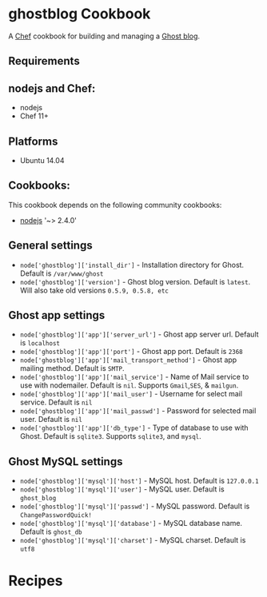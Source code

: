ghostblog Cookbook
==================
A [Chef](http://getchef.com/) cookbook for building and managing a [Ghost blog](http://docs.ghost.org/).

Requirements
------------

## nodejs and Chef:

* nodejs
* Chef 11+

## Platforms

* Ubuntu 14.04

## Cookbooks:

This cookbook depends on the following community cookbooks:

* [nodejs](https://supermarket.chef.io/cookbooks/nodejs) '~> 2.4.0'

General settings
----------------

* `node['ghostblog']['install_dir']` - Installation directory for Ghost. Default is `/var/www/ghost`
* `node['ghostblog']['version']` - Ghost blog version. Default is `latest`. Will also take old versions `0.5.9, 0.5.8, etc`

Ghost app settings
----------------

* `node['ghostblog']['app']['server_url']` - Ghost app server url. Default is `localhost`
* `node['ghostblog']['app']['port']` - Ghost app port. Default is `2368`
* `node['ghostblog']['app']['mail_transport_method']` - Ghost app mailing method. Default is `SMTP`.
* `node['ghostblog']['app']['mail_service']` - Name of Mail service to use with nodemailer. Default is `nil`. Supports `Gmail`,`SES`, & `mailgun`.
* `node['ghostblog']['app']['mail_user']` - Username for select mail service. Default is `nil`
* `node['ghostblog']['app']['mail_passwd']` - Password for selected mail user. Default is `nil`
* `node['ghostblog']['app']['db_type']` - Type of database to use with Ghost. Default is `sqlite3`. Supports `sqlite3`, and `mysql`.

Ghost MySQL settings
----------------

* `node['ghostblog']['mysql']['host']` - MySQL host. Default is `127.0.0.1`
* `node['ghostblog']['mysql']['user']` - MySQL user. Default is `ghost_blog`
* `node['ghostblog']['mysql']['passwd']` - MySQL password. Default is `ChangePasswordQuick!`
* `node['ghostblog']['mysql']['database']` - MySQL database name. Default is `ghost_db`
* `node['ghostblog']['mysql']['charset']` - MySQL charset. Default is `utf8`

Recipes
=======

